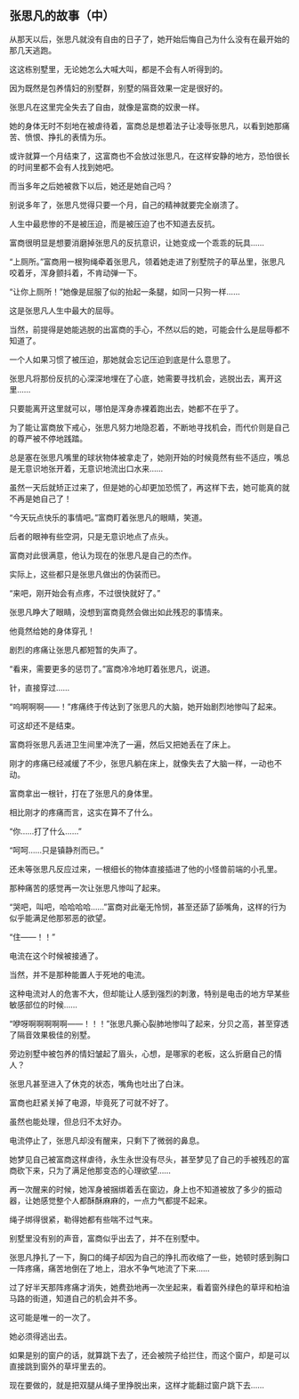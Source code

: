 ## 张思凡的故事（中）

从那天以后，张思凡就没有自由的日子了，她开始后悔自己为什么没有在最开始的那几天逃跑。

这这栋别墅里，无论她怎么大喊大叫，都是不会有人听得到的。

因为既然是包养情妇的别墅群，别墅的隔音效果一定是很好的。

张思凡在这里完全失去了自由，就像是富商的奴隶一样。

她的身体无时不刻地在被虐待着，富商总是想着法子让凌辱张思凡，以看到她那痛苦、愤恨、挣扎的表情为乐。

或许就算一个月结束了，这富商也不会放过张思凡，在这样安静的地方，恐怕很长的时间里都不会有人找到她吧。

而当多年之后她被救下以后，她还是她自己吗？

别说多年了，张思凡觉得只要一个月，自己的精神就要完全崩溃了。

人生中最悲惨的不是被压迫，而是被压迫了也不知道去反抗。

富商很明显是想要消磨掉张思凡的反抗意识，让她变成一个乖乖的玩具……

“上厕所。”富商用一根狗绳牵着张思凡，领着她走进了别墅院子的草丛里，张思凡咬着牙，浑身颤抖着，不肯动弹一下。

“让你上厕所！”她像是屈服了似的抬起一条腿，如同一只狗一样……

这是张思凡人生中最大的屈辱。

当然，前提得是她能逃脱的出富商的手心，不然以后的她，可能会什么是屈辱都不知道了。

一个人如果习惯了被压迫，那她就会忘记压迫到底是什么意思了。

张思凡将那份反抗的心深深地埋在了心底，她需要寻找机会，逃脱出去，离开这里……

只要能离开这里就可以，哪怕是浑身赤裸着跑出去，她都不在乎了。

为了能让富商放下戒心，张思凡努力地隐忍着，不断地寻找机会，而代价则是自己的尊严被不停地践踏。

总是塞在张思凡嘴里的球状物体被拿走了，她刚开始的时候竟然有些不适应，嘴总是无意识地张开着，无意识地流出口水来……

虽然一天后就矫正过来了，但是她的心却更加恐慌了，再这样下去，她可能真的就不再是她自己了！

“今天玩点快乐的事情吧。”富商盯着张思凡的眼睛，笑道。

后者的眼神有些空洞，只是无意识地点了点头。

富商对此很满意，他认为现在的张思凡是自己的杰作。

实际上，这些都只是张思凡做出的伪装而已。

“来吧，刚开始会有点疼，不过很快就好了。”

张思凡睁大了眼睛，没想到富商竟然会做出如此残忍的事情来。

他竟然给她的身体穿孔！

剧烈的疼痛让张思凡都短暂的失声了。

“看来，需要更多的惩罚了。”富商冷冷地盯着张思凡，说道。

针，直接穿过……

“呜啊啊啊——！”疼痛终于传达到了张思凡的大脑，她开始剧烈地惨叫了起来。

可这却还不是结束。

富商将张思凡丢进卫生间里冲洗了一遍，然后又把她丢在了床上。

刚才的疼痛已经减缓了不少，张思凡躺在床上，就像失去了大脑一样，一动也不动。

富商拿出一根针，打在了张思凡的身体里。

相比刚才的疼痛而言，这实在算不了什么。

“你……打了什么……”

“呵呵……只是镇静剂而已。”

还未等张思凡反应过来，一根细长的物体直接插进了他的小怪兽前端的小孔里。

那种痛苦的感觉再一次让张思凡惨叫了起来。

“哭吧，叫吧，哈哈哈哈……”富商对此毫无怜悯，甚至还舔了舔嘴角，这样的行为似乎能满足他那邪恶的欲望。

“住——！！”

电流在这个时候被接通了。

当然，并不是那种能置人于死地的电流。

这种电流对人的危害不大，但却能让人感到强烈的刺激，特别是电击的地方早某些敏感部位的时候……

“咿呀啊啊啊啊啊——！！！”张思凡撕心裂肺地惨叫了起来，分贝之高，甚至穿透了隔音效果极佳的别墅。

旁边别墅中被包养的情妇皱起了眉头，心想，是哪家的老板，这么折磨自己的情人？

张思凡甚至进入了休克的状态，嘴角也吐出了白沫。

富商也赶紧关掉了电源，毕竟死了可就不好了。

虽然也能处理，但总归不太好办。

电流停止了，张思凡却没有醒来，只剩下了微弱的鼻息。

她梦见自己被富商这样虐待，永生永世没有尽头，甚至梦见了自己的手被残忍的富商砍下来，只为了满足他那变态的心理欲望……

再一次醒来的时候，她浑身被捆绑着丢在窗边，身上也不知道被放了多少的振动器，让她感觉整个人都酥酥麻麻的，一点力气都提不起来。

绳子绑得很紧，勒得她都有些喘不过气来。

别墅里没有别的声音，富商似乎出去了，并不在别墅中。

张思凡挣扎了一下，胸口的绳子却因为自己的挣扎而收缩了一些，她顿时感到胸口一阵疼痛，痛苦地倒在了地上，泪水不争气地流了下来……

过了好半天那阵疼痛才消失，她费劲地再一次坐起来，看着窗外绿色的草坪和柏油马路的街道，知道自己的机会并不多。

这可能是唯一的一次了。

她必须得逃出去。

如果是别的窗户的话，就算跳下去了，还会被院子给拦住，而这个窗户，却是可以直接跳到窗外的草坪里去的。

现在要做的，就是把双腿从绳子里挣脱出来，这样才能翻过窗户跳下去……
